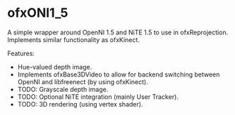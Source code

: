 ofxONI1_5
=======

A simple wrapper around OpenNI 1.5 and NiTE 1.5 to use in ofxReprojection. Implements similar functionality as ofxKinect. 

Features:
* Hue-valued depth image.
* Implements ofxBase3DVideo to allow for backend switching between OpenNI and libfreenect (by using ofxKinect).
* TODO: Grayscale depth image.
* TODO: Optional NiTE integration (mainly User Tracker).
* TODO: 3D rendering (using vertex shader).

